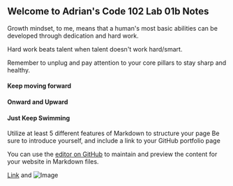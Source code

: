 ## Welcome to Adrian's Code 102 Lab 01b Notes

Growth mindset, to me, means that a human's most basic abilities can be developed through dedication and hard work. 

Hard work beats talent when talent doesn't work hard/smart.

Remember to unplug and pay attention to your core pillars to stay sharp and healthy.

#### Keep moving forward
#### Onward and Upward
#### Just Keep Swimming


Utilize at least 5 different features of Markdown to structure your page
Be sure to introduce yourself, and include a link to your GitHub portfolio page

You can use the [editor on GitHub](https://github.com/hirobius/reading-notes/edit/main/README.md) to maintain and preview the content for your website in Markdown files.

[Link](url) and ![Image](src)
